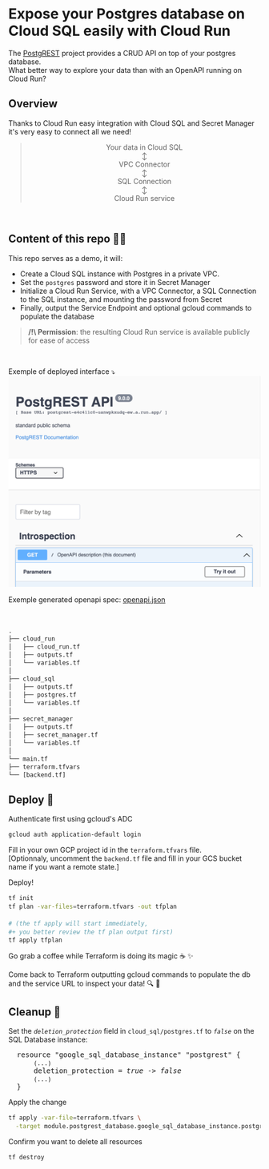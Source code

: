 # Expose your Postgres database on Cloud SQL easily with Cloud Run 
The [PostgREST][postgrest-doc] project provides a CRUD API on top of your postgres database.  
What better way to explore your data than with an OpenAPI running on Cloud Run?

## Overview
Thanks to Cloud Run easy integration with Cloud SQL and Secret Manager it's very easy to connect all we need!  


<center>

> Your data in Cloud SQL  
> ↕️  
> VPC Connector  
> ↕️  
> SQL Connection  
> ↕️  
> Cloud Run service

</center>


<br/>

## Content of this repo 🕵🏻
This repo serves as a demo, it will:
- Create a Cloud SQL instance with Postgres in a private VPC.  
- Set the `postgres` password and store it in Secret Manager  
- Initialize a Cloud Run Service, with a VPC Connector, a SQL Connection to the SQL instance, and mounting the password from Secret  
- Finally, output the Service Endpoint and optional gcloud commands to populate the database  


> **/!\\ Permission**: the resulting Cloud Run service is available publicly for ease of access

<br/>

Exemple of deployed interface ⤵️
![swagger preview][docs-swagger-preview]

Exemple generated openapi spec:
[openapi.json][openapi-json]

<br/>


```
.
├── cloud_run
│   ├── cloud_run.tf
│   ├── outputs.tf
│   └── variables.tf
│
├── cloud_sql
│   ├── outputs.tf
│   ├── postgres.tf
│   └── variables.tf
│
├── secret_manager
│   ├── outputs.tf
│   ├── secret_manager.tf
│   └── variables.tf
│
└── main.tf
├── terraform.tfvars
└── [backend.tf]
```


## Deploy 🚀
Authenticate first using gcloud's ADC
```sh
gcloud auth application-default login
```

Fill in your own GCP project id in the `terraform.tfvars` file.  
[Optionnaly, uncomment the `backend.tf` file and fill in your GCS bucket name if you want a remote state.]


Deploy! 
```sh
tf init
tf plan -var-files=terraform.tfvars -out tfplan

# (the tf apply will start immediately,
#+ you better review the tf plan output first)
tf apply tfplan
```


Go grab a coffee while Terraform is doing its magic ☕️ ✨  

Come back to Terraform outputting gcloud commands to populate the db and the service URL to inspect your data! 🔍 👀  


## Cleanup 🧹
Set the _`deletion_protection`_ field in `cloud_sql/postgres.tf` to _`false`_ on the SQL Database instance:


<pre>
  resource "google_sql_database_instance" "postgrest" {
    &nbsp;&nbsp;<small>(...)</small>
    &nbsp;&nbsp;deletion_protection = <em>true</em> -> <em>false</em>
    &nbsp;&nbsp;<small>(...)</small>
  }
</pre>


Apply the change
```sh
tf apply -var-file=terraform.tfvars \
  -target module.postgrest_database.google_sql_database_instance.postgrest
```

Confirm you want to delete all resources
```sh
tf destroy
```


[postgrest-doc]: https://postgrest.org
[docs-swagger-preview]: docs/swagger-preview.png
[openapi-json]: docs/openapi.json
